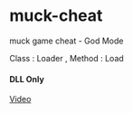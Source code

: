 # muck-cheat
muck game cheat - God Mode

Class : Loader , Method : Load
#### DLL Only

[Video](https://www.youtube.com/watch?v=HMxLJwkJDe0)

